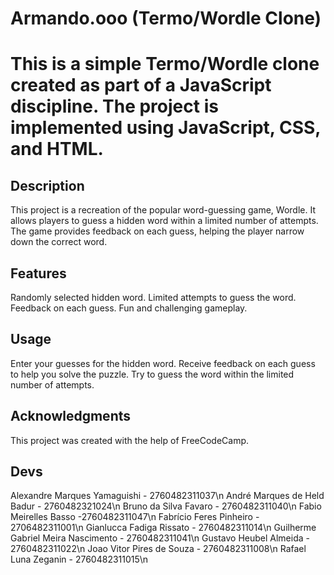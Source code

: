 # Armando.ooo (Termo/Wordle Clone)

# This is a simple Termo/Wordle clone created as part of a JavaScript discipline. The project is implemented using JavaScript, CSS, and HTML.


## Description
This project is a recreation of the popular word-guessing game, Wordle. It allows players to guess a hidden word within a limited number of attempts. The game provides feedback on each guess, helping the player narrow down the correct word. 

## Features
Randomly selected hidden word.
Limited attempts to guess the word.
Feedback on each guess.
Fun and challenging gameplay.

## Usage
Enter your guesses for the hidden word.
Receive feedback on each guess to help you solve the puzzle.
Try to guess the word within the limited number of attempts.

## Acknowledgments
This project was created with the help of FreeCodeCamp.

## Devs
Alexandre Marques Yamaguishi - 2760482311037\n
André Marques de Held Badur - 2760482321024\n
Bruno da Silva Favaro - 2760482311040\n
Fabio Meirelles Basso -2760482311047\n
Fabrício Feres Pinheiro - 2706482311001\n
Gianlucca Fadiga Rissato - 2760482311014\n
Guilherme Gabriel Meira Nascimento - 2760482311041\n
Gustavo Heubel Almeida - 2760482311022\n
Joao Vitor Pires de Souza - 2760482311008\n
Rafael Luna Zeganin - 2760482311015\n
